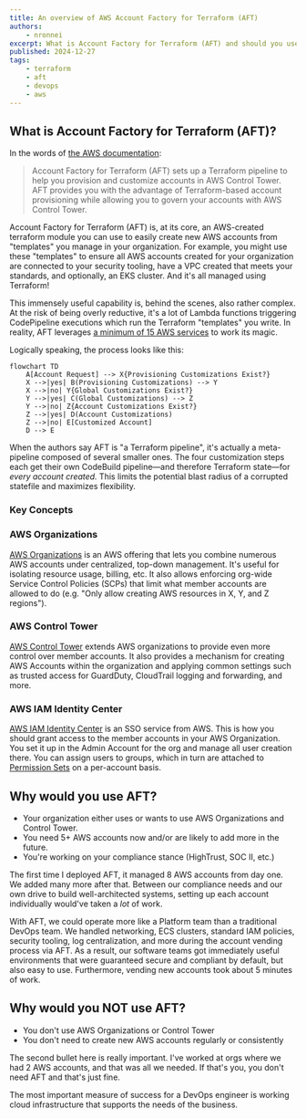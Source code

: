 ```yaml
---
title: An overview of AWS Account Factory for Terraform (AFT)
authors:
    - nronnei
excerpt: What is Account Factory for Terraform (AFT) and should you use it or not?
published: 2024-12-27
tags:
    - terraform
    - aft
    - devops
    - aws
---
```


## What is Account Factory for Terraform (AFT)?

In the words of [the AWS documentation](https://docs.aws.amazon.com/controltower/latest/userguide/aft-overview.html):

> Account Factory for Terraform (AFT) sets up a Terraform pipeline to help you provision and customize accounts in AWS Control Tower. AFT provides you with the advantage of Terraform-based account provisioning while allowing you to govern your accounts with AWS Control Tower.

Account Factory for Terraform (AFT) is, at its core, an AWS-created terraform module you can use to easily create new AWS accounts from "templates" you manage in your organization. For example, you might use these "templates" to ensure all AWS accounts created for your organization are connected to your security tooling, have a VPC created that meets your standards, and optionally, an EKS cluster. And it's all managed using Terraform!

This immensely useful capability is, behind the scenes, also rather complex. At the risk of being overly reductive, it's a lot of Lambda functions triggering CodePipeline executions which run the Terraform "templates" you write. In reality, AFT leverages [a minimum of 15 AWS services](https://docs.aws.amazon.com/controltower/latest/userguide/aft-components.html) to work its magic.

Logically speaking, the process looks like this:

```mermaid
flowchart TD
    A[Account Request] --> X{Provisioning Customizations Exist?}
    X -->|yes| B(Provisioning Customizations) --> Y
    X -->|no| Y{Global Customizations Exist?}
    Y -->|yes| C(Global Customizations) --> Z
    Y -->|no| Z{Account Customizations Exist?}
    Z -->|yes| D(Account Customizations)
    Z -->|no| E[Customized Account]
    D --> E
```

When the authors say AFT is "a Terraform pipeline", it's actually a meta-pipeline composed of several smaller ones. The four customization steps each get their own CodeBuild pipeline—and therefore Terraform state—for _every account created._ This limits the potential blast radius of a corrupted statefile and maximizes flexibility.

### Key Concepts

### AWS Organizations

[AWS Organizations](https://docs.aws.amazon.com/organizations/latest/userguide/orgs_introduction.html) is an AWS offering that lets you combine numerous AWS accounts under centralized, top-down management. It's useful for isolating resource usage, billing, etc. It also allows enforcing org-wide Service Control Policies (SCPs) that limit what member accounts are allowed to do (e.g. "Only allow creating AWS resources in X, Y, and Z regions").

### AWS Control Tower

[AWS Control Tower](https://docs.aws.amazon.com/organizations/latest/userguide/services-that-can-integrate-CTower.html) extends AWS organizations to provide even more control over member accounts. It also provides a mechanism for creating AWS Accounts within the organization and applying common settings such as trusted access for GuardDuty, CloudTrail logging and forwarding, and more.

### AWS IAM Identity Center

[AWS IAM Identity Center](https://docs.aws.amazon.com/singlesignon/latest/userguide/what-is.html) is an SSO service from AWS. This is how you should grant access to the member accounts in your AWS Organization. You set it up in the Admin Account for the org and manage all user creation there. You can assign users to groups, which in turn are attached to [Permission Sets](https://docs.aws.amazon.com/singlesignon/latest/userguide/permissionsetsconcept.html) on a per-account basis.

## Why would you use AFT?

- Your organization either uses or wants to use AWS Organizations and Control Tower.
- You need 5+ AWS accounts now and/or are likely to add more in the future.
- You're working on your compliance stance (HighTrust, SOC II, etc.)

The first time I deployed AFT, it managed 8 AWS accounts from day one. We added many more after that. Between our compliance needs and our own drive to build well-architected systems, setting up each account individually would've taken a _lot_ of work.

With AFT, we could operate more like a Platform team than a traditional DevOps team. We handled networking, ECS clusters, standard IAM policies, security tooling, log centralization, and more during the account vending process via AFT. As a result, our software teams got immediately useful environments that were guaranteed secure and compliant by default, but also easy to use. Furthermore, vending new accounts took about 5 minutes of work.

## Why would you NOT use AFT?

- You don't use AWS Organizations or Control Tower
- You don't need to create new AWS accounts regularly or consistently

The second bullet here is really important. I've worked at orgs where we had 2 AWS accounts, and that was all we needed. If that's you, you don't need AFT and that's just fine.

The most important measure of success for a DevOps engineer is working cloud infrastructure that supports the needs of the business.

